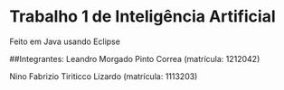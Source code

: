 # Trabalho 1 de Inteligência Artificial

Feito em Java usando Eclipse

##Integrantes:
Leandro Morgado Pinto Correa (matrícula: 1212042)

Nino Fabrizio Tiriticco Lizardo (matrícula: 1113203)
